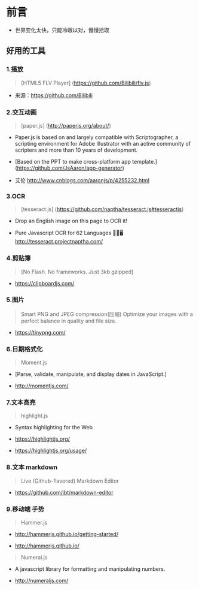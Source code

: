 # 前言 #

- 世界变化太快，只能冷眼以对，慢慢拾取

## 好用的工具


### 1.播放

> [HTML5 FLV Player] (https://github.com/Bilibili/flv.js)

- 来源：https://github.com/Bilibili


### 2.交互动画

> [paper.js] (http://paperjs.org/about/)

- Paper.js is based on and largely compatible with Scriptographer, a scripting environment for Adobe Illustrator with an active community of scripters and more than 10 years of development.

- [Based on the PPT to make cross-platform app template.] (https://github.com/JsAaron/app-generator)
-  艾伦 http://www.cnblogs.com/aaronjs/p/4255232.html



### 3.OCR

> [tesseract.js] (https://github.com/naptha/tesseract.js#tesseractjs)

- Drop an English image on this page to OCR it!

- Pure Javascript OCR for 62 Languages :book::tada::desktop_computer: http://tesseract.projectnaptha.com/



### 4.剪贴簿

> [No Flash. No frameworks. Just 3kb gzipped]

- https://clipboardjs.com/


### 5.图片


> Smart PNG and JPEG compression(压缩)
Optimize your images with a perfect balance in quality and file size.

- https://tinypng.com/



### 6.日期格式化

> Moment.js

- [Parse, validate, manipulate, and display dates in JavaScript.]

- http://momentjs.com/


### 7.文本高亮

> highlight.js

- Syntax highlighting for the Web

- https://highlightjs.org/

- https://highlightjs.org/usage/


### 8.文本 markdown

> Live (Github-flavored) Markdown Editor

- https://github.com/jbt/markdown-editor


### 9.移动端 手势

> Hammer.js

- http://hammerjs.github.io/getting-started/

- http://hammerjs.github.io/





> Numeral.js

- A javascript library for formatting and manipulating numbers.

- http://numeraljs.com/
